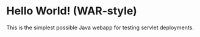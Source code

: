 Hello World! (WAR-style)
===============

This is the simplest possible Java webapp for testing servlet deployments.